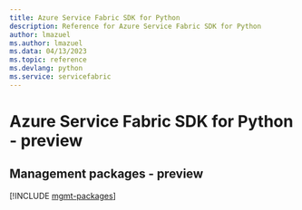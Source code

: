 ```yaml
---
title: Azure Service Fabric SDK for Python
description: Reference for Azure Service Fabric SDK for Python
author: lmazuel
ms.author: lmazuel
ms.data: 04/13/2023
ms.topic: reference
ms.devlang: python
ms.service: servicefabric
---
```

# Azure Service Fabric SDK for Python - preview

## Management packages - preview
[!INCLUDE [mgmt-packages](service-fabric-mgmt-index.md)]